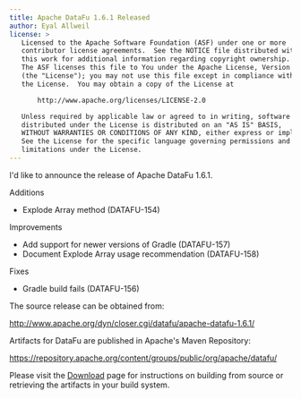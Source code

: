 ```yaml
---
title: Apache DataFu 1.6.1 Released
author: Eyal Allweil
license: >
   Licensed to the Apache Software Foundation (ASF) under one or more
   contributor license agreements.  See the NOTICE file distributed with
   this work for additional information regarding copyright ownership.
   The ASF licenses this file to You under the Apache License, Version 2.0
   (the "License"); you may not use this file except in compliance with
   the License.  You may obtain a copy of the License at

       http://www.apache.org/licenses/LICENSE-2.0

   Unless required by applicable law or agreed to in writing, software
   distributed under the License is distributed on an "AS IS" BASIS,
   WITHOUT WARRANTIES OR CONDITIONS OF ANY KIND, either express or implied.
   See the License for the specific language governing permissions and
   limitations under the License.
---
```


I'd like to announce the release of Apache DataFu 1.6.1.

Additions

* Explode Array method (DATAFU-154)

Improvements

* Add support for newer versions of Gradle (DATAFU-157)
* Document Explode Array usage recommendation (DATAFU-158)

Fixes

* Gradle build fails (DATAFU-156)

The source release can be obtained from:

http://www.apache.org/dyn/closer.cgi/datafu/apache-datafu-1.6.1/

Artifacts for DataFu are published in Apache's Maven Repository:

https://repository.apache.org/content/groups/public/org/apache/datafu/

Please visit the [Download](/docs/download.html) page for instructions on building from source or retrieving the artifacts in your build system.